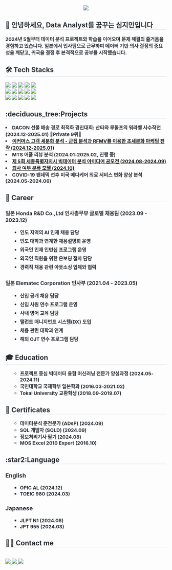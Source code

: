 <div align="center">
    <img src="https://capsule-render.vercel.app/api?type=venom&height=200&color=gradient&text=Jimin%20Sim&textBg=false&fontAlign=50&animation=fadeIn&fontColor=black" />
</div>
    <div style="text-align: left;"> 
    <h2 style="border-bottom: 1px solid #d8dee4; color: #282d33;"> 👋 안녕하세요, Data Analyst를 꿈꾸는 심지민입니다  </h2>  
    <div style="font-weight: 700; font-size: 15px; text-align: left; color: #282d33;"> 2024년 5월부터 데이터 분석 프로젝트와 학습을 이어오며 문제 해결의 즐거움을 경험하고 있습니다. 일본에서 인사팀으로 근무하며 데이터 기반 의사 결정의 중요성을 깨닫고, 귀국을 결정 후 본격적으로 공부를 시작했습니다. </div> 
    </div>
    <div style="text-align: left;">
    <h2 style="border-bottom: 1px solid #d8dee4; color: #282d33;"> 🛠️ Tech Stacks </h2>
    <div style="margin: ; text-align: left;" "text-align: left;"> <img src="https://img.shields.io/badge/Github-181717?style=for-the-badge&logo=Github&logoColor=white">
          <img src="https://img.shields.io/badge/Keras-D00000?style=for-the-badge&logo=Keras&logoColor=white">
          <img src="https://img.shields.io/badge/MariaDB-003545?style=for-the-badge&logo=MariaDB&logoColor=white">
          <img src="https://img.shields.io/badge/Linux-FCC624?style=for-the-badge&logo=Linux&logoColor=white">
          <img src="https://img.shields.io/badge/MongoDB-47A248?style=for-the-badge&logo=MongoDB&logoColor=white">
          <br/><img src="https://img.shields.io/badge/Notion-000000?style=for-the-badge&logo=Notion&logoColor=white">
          <img src="https://img.shields.io/badge/oracle-F80000?style=for-the-badge&logo=oracle&logoColor=white">
          <img src="https://img.shields.io/badge/Python-3776AB?style=for-the-badge&logo=Python&logoColor=white">
          <img src="https://img.shields.io/badge/PyTorch-EE4C2C?style=for-the-badge&logo=PyTorch&logoColor=white">
          <img src="https://img.shields.io/badge/Selenium-43B02A?style=for-the-badge&logo=Selenium&logoColor=white">
          <br/><img src="https://img.shields.io/badge/Tensorflow-FF6F00?style=for-the-badge&logo=Tensorflow&logoColor=white">
          <img src="https://img.shields.io/badge/MySQL-4479A1?style=for-the-badge&logo=MySQL&logoColor=white">
          <img src="https://img.shields.io/badge/R-276DC3?style=for-the-badge&logo=R&logoColor=white">
          <img src="https://img.shields.io/badge/Tableau-00FFFF?style=for-the-badge&logoColor=white">
          <img src="https://img.shields.io/badge/Pandas-150458?style=for-the-badge&logo=Pandas&logoColor=white">
          </div>
    </div>
    <div style="text-align: left;"> 
    <h2 style="border-bottom: 1px solid #d8dee4; color: #282d33;"> :deciduous_tree:Projects </h2>  
    <div style="font-weight: 700; font-size: 15px; text-align: left; color: #282d33;"> 
        <li>DACON 선물 배송 경로 최적화 경진대회: 산타와 루돌프의 워라벨 사수작전 (2024.12-2025.01) 🤜Private 9위🤛 </li>
        <li><a href="https://github.com/maango97/marketing-segmentation">이커머스 고객 세분화 분석 - 군집 분석과 RFMV를 이용한 초세분화 마케팅 전략 (2024.12-2025.01)</a></li>
        <li>MTS 어플 리뷰 분석 (2024.01-2025.02, 진행 중)</li>
        <li><a href="https://github.com/maango97/sejong-bigdata-contest">제 5회 세종특별자치시 빅데이터 분석 아이디어 공모전 (2024.08-2024.09)</a></li>
        <li><a href="https://github.com/maango97/hr-analytics">퇴사 여부 분류 모델 (2024.10)</a></li>
        <li>COVID-19 팬데믹 전후 미국 메디케어 의료 서비스 변화 양상 분석 (2024.05-2024.06)</li>
    </div>
    </div>
    <div style="text-align: left;"> 
    <h2 style="border-bottom: 1px solid #d8dee4; color: #282d33;"> 🏢 Career </h2>  
    <div style="font-weight: 700; font-size: 15px; text-align: left; color: #282d33;">
        <h3 style="font-size: 16px; margin-bottom: 5px;">일본 Honda R&D Co.,Ltd 인사총무부 글로벌 채용팀 (2023.09 - 2023.12)</h3>
        <ul style="margin-left: 20px; font-size: 15px; line-height: 1.8;">
            <li>인도 지역의 AI 인재 채용 담당</li>
            <li>인도 대학과 연계한 채용설명회 운영</li>
            <li>외국인 인재 인턴십 프로그램 운영</li>
            <li>외국인 직원을 위한 온보딩 절차 담당</li>
            <li>경력직 채용 관련 아웃소싱 업체와 협력</li>
        </ul>
        <h3 style="font-size: 16px; margin-bottom: 5px;">일본 Elematec Corporation 인사부 (2021.04 - 2023.05)</h3>
        <ul style="margin-left: 20px; font-size: 15px; line-height: 1.8;">
            <li>신입 공개 채용 담당</li>
            <li>신입 사원 연수 프로그램 운영</li>
            <li>사내 영어 교육 담당</li>
            <li>탤런트 매니지먼트 시스템(DX) 도입</li>
            <li>채용 관련 대학과 연계</li>
            <li>해외 OJT 연수 프로그램 담당</li>
        </ul>
    </div>
</div>
    <div style="text-align: left;"> 
    <h2 style="border-bottom: 1px solid #d8dee4; color: #282d33;"> 🎓 Education </h2>  
    <ul style="font-weight: 700; font-size: 15px; text-align: left; color: #282d33; list-style-type: circle; margin-left: 20px;">
        <li>프로젝트 중심 빅데이터 융합 머신러닝 전문가 양성과정 (2024.05-2024.11)</li>
        <li>국민대학교 국제학부 일본학과 (2016.03-2021.02)</li>
        <li>Tokai University 교환학생 (2018.09-2019.07)</li>
    </ul>
</div>
    <div style="text-align: left;"> 
    <h2 style="border-bottom: 1px solid #d8dee4; color: #282d33;"> 📝 Certificates </h2>  
    <ul style="font-weight: 700; font-size: 15px; text-align: left; color: #282d33; list-style-type: circle; margin-left: 20px;">
        <li>데이터분석 준전문가 (ADsP) (2024.09)</li>
        <li>SQL 개발자 (SQLD) (2024.09)</li>
        <li>정보처리기사 필기 (2024.08)</li>
        <li>MOS Excel 2010 Expert (2016.10)</li>
    </ul>
</div>
    <div style="text-align: left;">
    <h2 style="border-bottom: 1px solid #d8dee4; color: #282d33;"> :star2:Language </h2>
    <!-- English Section -->
    <div style="margin-bottom: 10px;">
        <h3 style="font-size: 18px; color: #282d33;">English</h3>
        <ul style="font-weight: 700; font-size: 15px; color: #282d33; list-style-type: square; margin-left: 20px;">
            <li>OPIC AL (2024.12)</li>
            <li>TOEIC 980 (2024.03)</li>
        </ul>
    </div>
    <!-- Japanese Section -->
    <div>
        <h3 style="font-size: 18px; color: #282d33;">Japanese</h3>
        <ul style="font-weight: 700; font-size: 15px; color: #282d33; list-style-type: square; margin-left: 20px;">
            <li>JLPT N1 (2024.08)</li>
            <li>JPT 955 (2024.03)</li>
        </ul>
    </div>
</div>
    <div style="text-align: left;">
    <h2 style="border-bottom: 1px solid #d8dee4; color: #282d33;"> 🧑‍💻 Contact me </h2> <br> 
    <div style="text-align: left;"> <a href=https://maango97.tistory.com/> <img src="https://img.shields.io/badge/Tistory-000000?style=for-the-badge&logo=Tistory&logoColor=white&link=https://maango97.tistory.com/"> </a>
         <a href=https://delicious-green-348.notion.site/1853c70e3c1d8083aeb9f645fed0c466?pvs=4> <img src="https://img.shields.io/badge/Notion-000000?style=for-the-badge&logo=Notion&logoColor=white&link=https://delicious-green-348.notion.site/1853c70e3c1d8083aeb9f645fed0c466?pvs=4"> </a>
         <a href=mailto:jmsword25@gmail.com> <img src="https://img.shields.io/badge/Gmail-EA4335?style=for-the-badge&logo=Gmail&logoColor=white&link=mailto:jmsword25@gmail.com"> </a>
          </div>  <br> 
    <div style="text-align: left;">  </div> 
    
